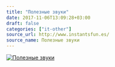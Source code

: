 ```yaml
---
title: "Полезные звуки"
date: 2017-11-06T13:09:28+03:00
draft: false
categories: ["it-other"]
source_url: http://www.instantsfun.es/
source_name: Полезные звуки
---
```

[![Полезные звуки](/pics/instanty_stop.png)](http://www.instantsfun.es/)
<!--more-->
